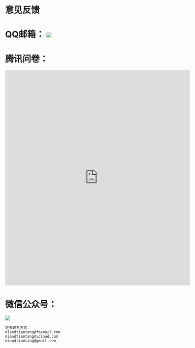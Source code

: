 # 意见反馈
  
# QQ邮箱： <a target="_blank" href="http://mail.qq.com/cgi-bin/qm_share?t=qm_mailme&email=MlxbU11WRltTXEZTXFVyVF1KX1NbXhxRXV8" style="text-decoration:none;"><img src="http://rescdn.qqmail.com/zh_CN/htmledition/images/function/qm_open/ico_mailme_11.png"/></a> 
# 腾讯问卷：

<iframe height="700" width="600" src="https://wj.qq.com/s2/8673966/676b/" frameborder="0" allowfullscreen></iframe>

# 微信公众号：
<a target="_blank" href="http://weixin.qq.com/r/rx26oiHEC3x0rWXB90i9" style="text-decoration:none;"><img src="niaodtiantang.github.io/download/1.png"/></a>
```
更多联系方式：
niaodtiantang@foxmail.com
niaodtiantang@icloud.com
niaodtiantang@gmail.com
```

